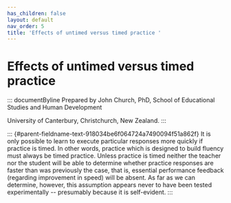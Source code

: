 ```yaml
---
has_children: false
layout: default
nav_order: 5
title: 'Effects of untimed versus timed practice '
---
```

# Effects of untimed versus timed practice 


::: documentByline
Prepared by John Church, PhD, School of Educational Studies and Human
Development

University of Canterbury, Christchurch, New Zealand.
:::

::: {#parent-fieldname-text-918034be6f064724a7490094f51a862f}
It is only possible to learn to execute particular responses more
quickly if practice is timed. In other words, practice which is designed
to build fluency must always be timed practice. Unless practice is timed
neither the teacher nor the student will be able to determine whether
practice responses are faster than was previously the case, that is,
essential performance feedback (regarding improvement in speed) will be
absent. As far as we can determine, however, this assumption appears
never to have been tested experimentally -- presumably because it is
self-evident.
:::
